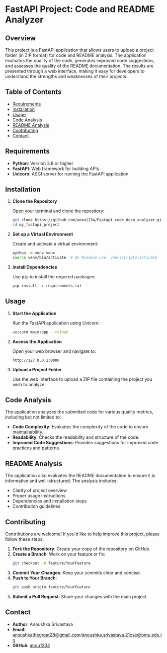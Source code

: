 # FastAPI Project: Code and README Analyzer

## Overview

This project is a FastAPI application that allows users to upload a project folder (in ZIP format) for code and README analysis. The application evaluates the quality of the code, generates improved code suggestions, and assesses the quality of the README documentation. The results are presented through a web interface, making it easy for developers to understand the strengths and weaknesses of their projects.

## Table of Contents

- [Requirements](#requirements)
- [Installation](#installation)
- [Usage](#usage)
- [Code Analysis](#code-analysis)
- [README Analysis](#readme-analysis)
- [Contributing](#contributing)
- [Contact](#contact)

## Requirements

- **Python**: Version 3.8 or higher
- **FastAPI**: Web framework for building APIs
- **Uvicorn**: ASGI server for running the FastAPI application


## Installation

1. **Clone the Repository**

   Open your terminal and clone the repository:

   ```bash
   git clone https://github.com/anou1234/Fastapi_code_docu_analyzer.git
   cd my_fastapi_project
   ```

2. **Set up a Virtual Environment**

   Create and activate a virtual environment:

   ```bash
   python -m venv venv
   source venv/bin/activate  # On Windows use `venv\Scripts\activate`
   ```

3. **Install Dependencies**

   Use `pip` to install the required packages:

   ```bash
   pip install -r requirements.txt
   ```

## Usage

1. **Start the Application**

   Run the FastAPI application using Uvicorn:

   ```bash
   uvicorn main:app --reload
   ```

2. **Access the Application**

   Open your web browser and navigate to:

   ```
   http://127.0.0.1:8000
   ```

3. **Upload a Project Folder**

   Use the web interface to upload a ZIP file containing the project you wish to analyze.

## Code Analysis

The application analyzes the submitted code for various quality metrics, including but not limited to:

- **Code Complexity**: Evaluates the complexity of the code to ensure maintainability.
- **Readability**: Checks the readability and structure of the code.
- **Improved Code Suggestions**: Provides suggestions for improved code practices and patterns.

## README Analysis

The application also evaluates the README documentation to ensure it is informative and well-structured. The analysis includes:

- Clarity of project overview
- Proper usage instructions
- Dependencies and installation steps
- Contribution guidelines

## Contributing

Contributions are welcome! If you'd like to help improve this project, please follow these steps:

1. **Fork the Repository**: Create your copy of the repository on GitHub.
2. **Create a Branch**: Work on your feature or fix:
   ```bash
   git checkout -b feature/YourFeature
   ```
3. **Commit Your Changes**: Keep your commits clear and concise.
4. **Push to Your Branch**: 
   ```bash
   git push origin feature/YourFeature
   ```
5. **Submit a Pull Request**: Share your changes with the main project.



## Contact

- **Author**: Anoushka Srivastava
- **Email**: anoushkathegreat28@gmail.com/anoushka.srivastava.21cse@bmu.edu.in
- **GitHub**: [anou1234](https://github.com/anou1234)

